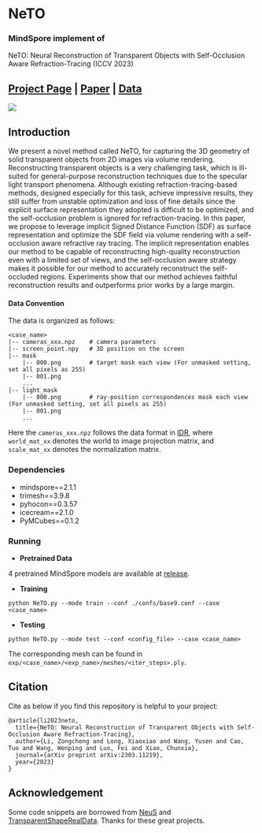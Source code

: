 # NeTO

### MindSpore implement of

NeTO: Neural Reconstruction of Transparent Objects with Self-Occlusion Aware Refraction-Tracing (ICCV 2023)

## [Project Page](https://www.xxlong.site/NeTO/) | [Paper](https://arxiv.org/pdf/2303.11219.pdf) | [Data](https://drive.google.com/drive/folders/1gSLI58O8FRN_Dq_Zjv6z3W2jfvqnE7Jo?usp=drive_link)

<!-- we will release the code soon. -->

![](./docs/images/teaser.png)

## Introduction

 We present a novel method called NeTO, for capturing the 3D geometry of solid transparent objects from 2D images via volume rendering. 
    Reconstructing transparent objects is a very challenging task, which is ill-suited for general-purpose reconstruction techniques due to the specular light transport phenomena.
    Although existing refraction-tracing-based methods, designed especially for this task, achieve impressive results, they still suffer from unstable optimization and loss of fine details since the explicit surface representation they adopted is difficult to be optimized, and the self-occlusion problem is ignored for refraction-tracing.
    In this paper, we propose to leverage implicit Signed Distance Function (SDF) as surface representation and optimize the SDF field via volume rendering with a self-occlusion aware refractive ray tracing. 
    The implicit representation enables our method to be capable of reconstructing high-quality reconstruction even with a limited set of views, and the self-occlusion aware strategy makes it possible for our method to accurately reconstruct the self-occluded regions. 
    Experiments show that our method achieves faithful reconstruction results and outperforms prior works by a large margin.

#### Data Convention

The data is organized as follows:

```
<case_name>
|-- cameras_xxx.npz    # camera parameters
|-- screen_point.npy   # 3D position on the screen 
|-- mask
    |-- 000.png        # target mask each view (For unmasked setting, set all pixels as 255)
    |-- 001.png
    ...
|-- light_mask
    |-- 000.png        # ray-position correspondences mask each view (For unmasked setting, set all pixels as 255)
    |-- 001.png
    ...  
```

Here the `cameras_xxx.npz` follows the data format in [IDR](https://github.com/lioryariv/idr/blob/main/DATA_CONVENTION.md), where `world_mat_xx` denotes the world to image projection matrix, and `scale_mat_xx` denotes the normalization matrix.

### Dependencies

- mindspore==2.1.1
- trimesh==3.9.8 
- pyhocon==0.3.57
- icecream==2.1.0
- PyMCubes==0.1.2

### Running

- **Pretrained Data**

4 pretrained MindSpore models are available at [release](https://github.com/nauyihsnehs/NeTO-MindSpore/releases).

- **Training**

```shell
python NeTO.py --mode train --conf ./confs/base9.conf --case <case_name>
```

- **Testing** 

```shell
python NeTO.py --mode test --conf <config_file> --case <case_name>
```

The corresponding mesh can be found in `exp/<case_name>/<exp_name>/meshes/<iter_steps>.ply`.

## Citation

Cite as below if you find this repository is helpful to your project:

```
@article{li2023neto,
  title={NeTO: Neural Reconstruction of Transparent Objects with Self-Occlusion Aware Refraction-Tracing},
  author={Li, Zongcheng and Long, Xiaoxiao and Wang, Yusen and Cao, Tuo and Wang, Wenping and Luo, Fei and Xiao, Chunxia},
  journal={arXiv preprint arXiv:2303.11219},
  year={2023}
}
```

## Acknowledgement

Some code snippets are borrowed from [NeuS](https://github.com/Totoro97/NeuS.git) and [TransparentShapeRealData](https://github.com/yuyingyeh/TransparentShapeRealData.git). Thanks for these great projects.
